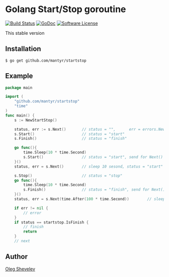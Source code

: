 # Golang Start/Stop goroutine

[![Build Status](https://travis-ci.org/mantyr/startstop.svg?branch=master)](https://travis-ci.org/mantyr/startstop)
[![GoDoc](https://godoc.org/github.com/mantyr/startstop?status.png)](http://godoc.org/github.com/mantyr/startstop)
[![Software License](https://img.shields.io/badge/license-The%20Not%20Free%20License,%20Commercial%20License-brightgreen.svg)](LICENSE.md)

This stable version

## Installation

    $ go get github.com/mantyr/startstop

## Example
```GO
package main

import (
    "github.com/mantyr/startstop"
    "time"
)
func main() {
    s := NewStartStop()

    status, err := s.Next()       // status = "",      err = errors.New("StartStop incorrect status")
    s.Start()                     // status = "start"
    s.Finish()                    // status = "finish"

    go func(){
        time.Sleep(10 * time.Second)
        s.Start()                 // status = "start", send for Next()
    }()
    status, err = s.Next()        // sleep 10 sesond, status = "start"

    s.Stop()                      // status = "stop"
    go func(){
        time.Sleep(10 * time.Second)
        s.Finish()                // status = "finish", send for Next()
    }()
    status, err = s.Next(time.After(100 * time.Second))        // sleep 10 or 100 sesond, status = "finish" or status = "alternative"

    if err != nil {
        // error
    }
    if status == startstop.IsFinish {
        // finish
        return
    }
    // next
```

## Author

[Oleg Shevelev][mantyr]

[mantyr]: https://github.com/mantyr
